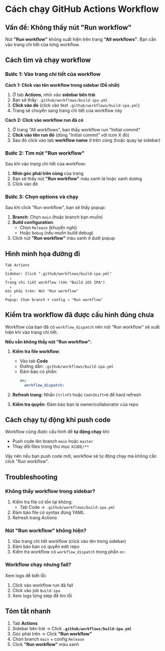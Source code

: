 # Cách chạy GitHub Actions Workflow

## Vấn đề: Không thấy nút "Run workflow"

Nút **"Run workflow"** không xuất hiện trên trang **"All workflows"**. Bạn cần vào trang chi tiết của từng workflow.

## Cách tìm và chạy workflow

### Bước 1: Vào trang chi tiết của workflow

**Cách 1: Click vào tên workflow trong sidebar (Dễ nhất)**

1. Ở tab **Actions**, nhìn vào **sidebar bên trái**
2. Bạn sẽ thấy: `.github/workflows/build-ipa.yml`
3. **Click vào đó** (click vào text `.github/workflows/build-ipa.yml`)
4. Trang sẽ chuyển sang trang chi tiết của workflow này

**Cách 2: Click vào workflow run đã có**

1. Ở trang "All workflows", bạn thấy workflow run "Initial commit"
2. **Click vào tên run đó** (dòng "Initial commit" với icon X đỏ)
3. Sau đó click vào tab **workflow name** ở trên cùng (hoặc quay lại sidebar)

### Bước 2: Tìm nút "Run workflow"

Sau khi vào trang chi tiết của workflow:

1. **Nhìn góc phải trên cùng** của trang
2. Bạn sẽ thấy nút **"Run workflow"** màu xanh lá hoặc xanh dương
3. Click vào đó

### Bước 3: Chọn options và chạy

Sau khi click "Run workflow", bạn sẽ thấy popup:

1. **Branch**: Chọn `main` (hoặc branch bạn muốn)
2. **Build configuration**: 
   - Chọn `Release` (khuyến nghị)
   - Hoặc `Debug` (nếu muốn build debug)
3. Click nút **"Run workflow"** màu xanh ở dưới popup

## Hình minh họa đường đi

```
Tab Actions
  ↓
Sidebar: Click ".github/workflows/build-ipa.yml"
  ↓
Trang chi tiết workflow (tên "Build iOS IPA")
  ↓
Góc phải trên: Nút "Run workflow" 
  ↓
Popup: Chọn branch + config → "Run workflow"
```

## Kiểm tra workflow đã được cấu hình đúng chưa

Workflow của bạn đã có `workflow_dispatch` nên nút "Run workflow" sẽ xuất hiện khi vào trang chi tiết.

**Nếu vẫn không thấy nút "Run workflow":**

1. **Kiểm tra file workflow**:
   - Vào tab **Code**
   - Đường dẫn: `.github/workflows/build-ipa.yml`
   - Đảm bảo có phần:
     ```yaml
     on:
       workflow_dispatch:
     ```

2. **Refresh trang**: Nhấn `Ctrl+F5` hoặc `Cmd+Shift+R` để hard refresh

3. **Kiểm tra quyền**: Đảm bảo bạn là owner/collaborator của repo

## Cách chạy tự động khi push code

Workflow cũng được cấu hình để **tự động chạy** khi:
- Push code lên branch `main` hoặc `master`
- Thay đổi files trong thư mục `XCODE/**`

Vậy nên nếu bạn push code mới, workflow sẽ tự động chạy mà không cần click "Run workflow".

## Troubleshooting

### Không thấy workflow trong sidebar?

1. Kiểm tra file có tồn tại không:
   - Tab Code → `.github/workflows/build-ipa.yml`
2. Đảm bảo file có syntax đúng YAML
3. Refresh trang Actions

### Nút "Run workflow" không hiện?

1. Vào trang chi tiết workflow (click vào tên trong sidebar)
2. Đảm bảo bạn có quyền edit repo
3. Kiểm tra workflow có `workflow_dispatch` trong phần `on:`

### Workflow chạy nhưng fail?

Xem logs để biết lỗi:
1. Click vào workflow run đã fail
2. Click vào job `build-ipa`
3. Xem logs từng step để tìm lỗi

## Tóm tắt nhanh

1. Tab **Actions**
2. Sidebar bên trái → Click **`.github/workflows/build-ipa.yml`**
3. Góc phải trên → Click **"Run workflow"**
4. Chọn branch `main` + config `Release`
5. Click **"Run workflow"** màu xanh

